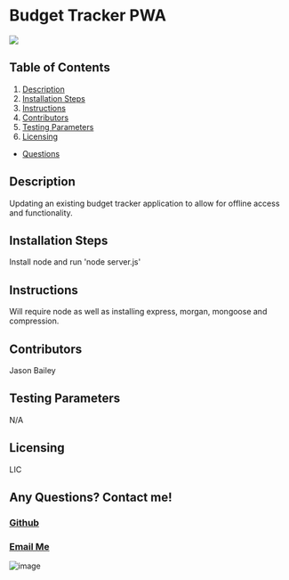 
  # Budget Tracker PWA
  ![](https://img.shields.io/badge/license-JB-lightgrey)

  ## **Table of Contents**
  
  
  1. [Description](#description)
  2. [Installation Steps](#installation-steps)
  3. [Instructions](#instructions)
  4. [Contributors](#contributors)
  5. [Testing Parameters](#testing-parameters)
  6. [Licensing](#licensing)
  - [Questions](#github)
 
  
  
  ## Description
  Updating an existing budget tracker application to allow for offline access and functionality.
  ## Installation Steps
  Install node and run 'node server.js'
  ## Instructions
  Will require node as well as installing express, morgan, mongoose and compression.
  ## Contributors
  Jason Bailey
  ## Testing Parameters
  N/A
  ## Licensing
  LIC

  ## Any Questions? Contact me!
  ### [Github](https://github.com/jayeebee)
  
  ### [Email Me](<mailto:jayeebee918@gmail.com>)
  
  ![image](https://user-images.githubusercontent.com/78186036/123562521-38dfb180-d77d-11eb-9e14-2321a63714f7.png)

  
